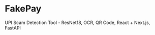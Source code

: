  # FakePay
 
UPI Scam Detection Tool - ResNet18, OCR, QR Code, React + Next.js, FastAPI 
   
 
 
  
 
 
    
  
 
    
 
 
 
 
 
 
